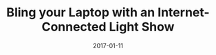 ---
layout: post
title: Bling your Laptop with an Internet-Connected Light Show
date: 2017-01-11
category: Intermediate Projects
caption: Create a web-connected light-strip API controllable from your website, using the Particle.io.
archive: Projects
url: bling-laptop
external-link: https://www.hackster.io/agent-hawking-1/bling-your-laptop-with-an-internet-connected-light-show-30e4db
---
